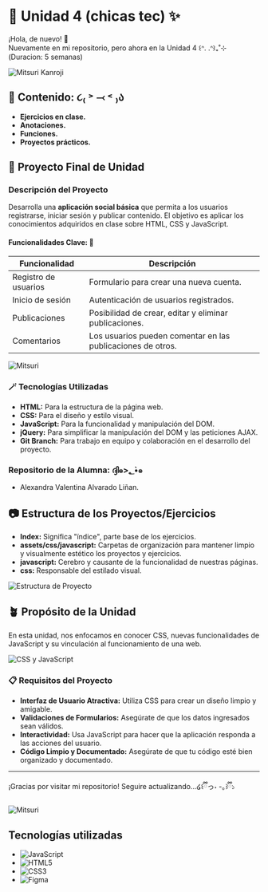 # 🦋 Unidad 4 (chicas tec) ✨

¡Hola, de nuevo! 👋  
Nuevamente en mi repositorio, pero ahora en la Unidad 4 ꒰ᐢ. .ᐢ꒱₊˚⊹
(Duracion: 5 semanas)

![Mitsuri Kanroji](https://www.icegif.com/wp-content/uploads/2023/09/icegif-913.gif)

## 🎀 Contenido: ૮₍ ˃ ⤙ ˂ ₎ა

- **Ejercicios en clase.**
- **Anotaciones.**
- **Funciones.**
- **Proyectos prácticos.**

## 🌷 Proyecto Final de Unidad

### Descripción del Proyecto

Desarrolla una **aplicación social básica** que permita a los usuarios registrarse, iniciar sesión y publicar contenido. El objetivo es aplicar los conocimientos adquiridos en clase sobre HTML, CSS y JavaScript.

#### Funcionalidades Clave: 🌼

| Funcionalidad        | Descripción                                      |
|----------------------|--------------------------------------------------|
| Registro de usuarios  | Formulario para crear una nueva cuenta.          |
| Inicio de sesión      | Autenticación de usuarios registrados.           |
| Publicaciones         | Posibilidad de crear, editar y eliminar publicaciones. |
| Comentarios           | Los usuarios pueden comentar en las publicaciones de otros. |

![Mitsuri](https://www.icegif.com/wp-content/uploads/2022/03/icegif-1259.gif)

### 🪄 Tecnologías Utilizadas

- **HTML:** Para la estructura de la página web.
- **CSS:** Para el diseño y estilo visual.
- **JavaScript:** Para la funcionalidad y manipulación del DOM.
- **jQuery:** Para simplificar la manipulación del DOM y las peticiones AJAX.
- **Git Branch:** Para trabajo en equipo y colaboración en el desarrollo del proyecto.

### Repositorio de la Alumna: ദ്ദി๑>؂•̀๑ 
- Alexandra Valentina Alvarado Liñan. 

## 📷 Estructura de los Proyectos/Ejercicios

- **Index:** Significa "índice", parte base de los ejercicios.
- **assets/css/javascript:** Carpetas de organización para mantener limpio y visualmente estético los proyectos y ejercicios.
- **javascript:** Cerebro y causante de la funcionalidad de nuestras páginas.
- **css:** Responsable del estilado visual.

![Estructura de Proyecto](https://encrypted-tbn0.gstatic.com/images?q=tbn:ANd9GcQWZqNHQxuJFWQ9_hzD-YdYaVhmv1gf7zTcSQ&s)

## 🪴 Propósito de la Unidad

En esta unidad, nos enfocamos en conocer CSS, nuevas funcionalidades de JavaScript y su vinculación al funcionamiento de una web.

![CSS y JavaScript](https://i.pinimg.com/736x/d4/23/9b/d4239b0cfb3f9a8b538bde4fd785f5e9.jpg)

### 📋 Requisitos del Proyecto

- **Interfaz de Usuario Atractiva:** Utiliza CSS para crear un diseño limpio y amigable.
- **Validaciones de Formularios:** Asegúrate de que los datos ingresados sean válidos.
- **Interactividad:** Usa JavaScript para hacer que la aplicación responda a las acciones del usuario.
- **Código Limpio y Documentado:** Asegúrate de que tu código esté bien organizado y documentado.

----

¡Gracias por visitar mi repositorio! 
Seguire actualizando...໒꒰ྀིっ˕ -｡꒱ྀི১

![Mitsuri](https://i.pinimg.com/originals/31/de/29/31de295237f94a046b6e08fc4c991e7c.gif)
## Tecnologías utilizadas

- ![JavaScript](https://img.shields.io/badge/JavaScript-F7DF1E?style=for-the-badge&logo=javascript&logoColor=black)
- ![HTML5](https://img.shields.io/badge/HTML5-E34F26?style=for-the-badge&logo=html5&logoColor=white)
- ![CSS3](https://img.shields.io/badge/CSS3-1572B6?style=for-the-badge&logo=css3&logoColor=white)
- ![Figma](https://img.shields.io/badge/Figma-F24E1E?style=for-the-badge&logo=figma&logoColor=white)